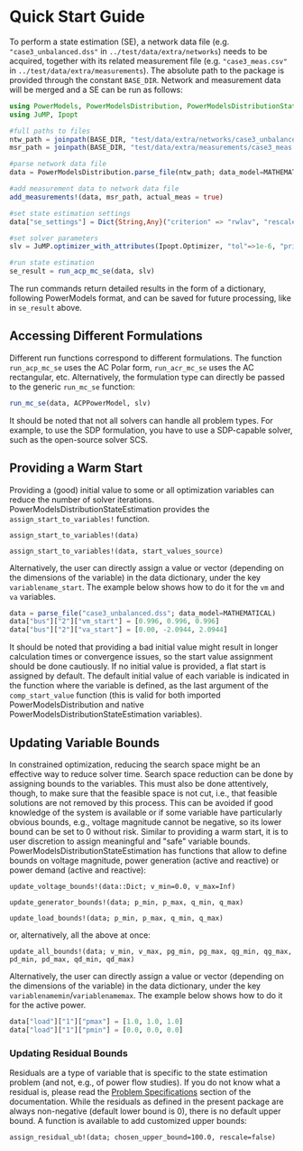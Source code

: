 # Quick Start Guide


To perform a state estimation (SE), a network data file (e.g. `"case3_unbalanced.dss"` in `../test/data/extra/networks`) needs to be acquired, together with its related measurement file (e.g. `"case3_meas.csv"` in `../test/data/extra/measurements`). The absolute path to the package is provided through the constant `BASE_DIR`. Network and measurement data will be merged and a SE can be run as follows:
```julia
using PowerModels, PowerModelsDistribution, PowerModelsDistributionStateEstimation
using JuMP, Ipopt

#full paths to files
ntw_path = joinpath(BASE_DIR, "test/data/extra/networks/case3_unbalanced.dss")
msr_path = joinpath(BASE_DIR, "test/data/extra/measurements/case3_meas.csv")

#parse network data file
data = PowerModelsDistribution.parse_file(ntw_path; data_model=MATHEMATICAL)

#add measurement data to network data file
add_measurements!(data, msr_path, actual_meas = true)

#set state estimation settings
data["se_settings"] = Dict{String,Any}("criterion" => "rwlav", "rescaler" => 1)

#set solver parameters
slv = JuMP.optimizer_with_attributes(Ipopt.Optimizer, "tol"=>1e-6, "print_level"=>0)

#run state estimation
se_result = run_acp_mc_se(data, slv)
```
The run commands return detailed results in the form of a dictionary, following PowerModels format, and can be saved for future processing, like in `se_result` above.

## Accessing Different Formulations

Different run functions correspond to different formulations. The function `run_acp_mc_se` uses the AC Polar form, `run_acr_mc_se` uses the AC rectangular, etc. Alternatively, the formulation type can directly be passed to the generic `run_mc_se` function:
```julia
run_mc_se(data, ACPPowerModel, slv)
```
It should be noted that not all solvers can handle all problem types. For example, to use the SDP formulation, you have to use a SDP-capable solver, such as the open-source solver SCS.

## Providing a Warm Start

Providing a (good) initial value to some or all optimization variables can reduce the number of solver iterations. PowerModelsDistributionStateEstimation provides the `assign_start_to_variables!` function.
```@docs
assign_start_to_variables!(data)
```
```@docs
assign_start_to_variables!(data, start_values_source)
```
Alternatively, the user can directly assign a value or vector (depending on the dimensions of the variable) in the data dictionary, under the key `variablename_start`. The example below shows how to do it for the `vm` and `va` variables.
```julia
data = parse_file("case3_unbalanced.dss"; data_model=MATHEMATICAL)
data["bus"]["2"]["vm_start"] = [0.996, 0.996, 0.996]
data["bus"]["2"]["va_start"] = [0.00, -2.0944, 2.0944]
```
It should be noted that providing a bad initial value might result in longer calculation times or convergence issues, so the start value assignment should be done cautiously.
If no initial value is provided, a flat start is assigned by default. The default initial value of each variable is indicated in the function where the variable is defined, as the last argument of the `comp_start_value` function (this is valid for both imported PowerModelsDistribution and native PowerModelsDistributionStateEstimation variables).

## Updating Variable Bounds

In constrained optimization, reducing the search space might be an effective way to reduce solver time. Search space reduction can be done by assigning bounds to the variables.
This must also be done attentively, though, to make sure that the feasible space is not cut, i.e., that feasible solutions are not removed by this process.
This can be avoided if good knowledge of the system is available or if some variable have particularly obvious bounds, e.g., voltage magnitude cannot be negative, so its lower bound can be set to 0 without risk.
Similar to providing a warm start, it is to user discretion to assign meaningful and "safe" variable bounds.
PowerModelsDistributionStateEstimation has functions that allow to define bounds on voltage magnitude, power generation (active and reactive) or power demand (active and reactive):
```@docs
update_voltage_bounds!(data::Dict; v_min=0.0, v_max=Inf)
```
```@docs
update_generator_bounds!(data; p_min, p_max, q_min, q_max)
```
```@docs
update_load_bounds!(data; p_min, p_max, q_min, q_max)
```
or, alternatively, all the above at once:
```@docs
update_all_bounds!(data; v_min, v_max, pg_min, pg_max, qg_min, qg_max, pd_min, pd_max, qd_min, qd_max)
```
Alternatively, the user can directly assign a value or vector (depending on the dimensions of the variable) in the data dictionary, under the key `variablenamemin`/`variablenamemax`. The example below shows how to do it for the active power.
```julia
data["load"]["1"]["pmax"] = [1.0, 1.0, 1.0]
data["load"]["1"]["pmin"] = [0.0, 0.0, 0.0]
```
### Updating Residual Bounds

Residuals are a type of variable that is specific to the state estimation problem (and not, e.g., of power flow studies). If you do not know what a residual is, please read the [Problem Specifications](@ref) section of the documentation.
While the residuals as defined in the present package are always non-negative (default lower bound is 0), there is no default upper bound.
A function is available to add customized upper bounds:
```@docs
assign_residual_ub!(data; chosen_upper_bound=100.0, rescale=false)
```
